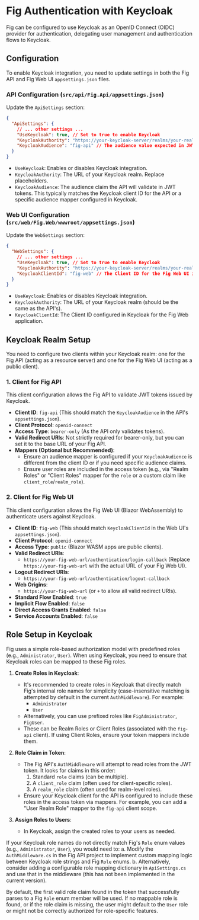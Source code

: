 # Fig Authentication with Keycloak

Fig can be configured to use Keycloak as an OpenID Connect (OIDC) provider for authentication, delegating user management and authentication flows to Keycloak.

## Configuration

To enable Keycloak integration, you need to update settings in both the Fig API and Fig Web UI `appsettings.json` files.

### API Configuration (`src/api/Fig.Api/appsettings.json`)

Update the `ApiSettings` section:

```json
{
  "ApiSettings": {
    // ... other settings ...
    "UseKeycloak": true, // Set to true to enable Keycloak
    "KeycloakAuthority": "https://your-keycloak-server/realms/your-realm", // URL to your Keycloak realm
    "KeycloakAudience": "fig-api" // The audience value expected in JWT tokens
  }
}
```

-   `UseKeycloak`: Enables or disables Keycloak integration.
-   `KeycloakAuthority`: The URL of your Keycloak realm. Replace placeholders.
-   `KeycloakAudience`: The audience claim the API will validate in JWT tokens. This typically matches the Keycloak client ID for the API or a specific audience mapper configured in Keycloak.

### Web UI Configuration (`src/web/Fig.Web/wwwroot/appsettings.json`)

Update the `WebSettings` section:

```json
{
  "WebSettings": {
    // ... other settings ...
    "UseKeycloak": true, // Set to true to enable Keycloak
    "KeycloakAuthority": "https://your-keycloak-server/realms/your-realm", // URL to your Keycloak realm
    "KeycloakClientId": "fig-web" // The Client ID for the Fig Web UI in Keycloak
  }
}
```

-   `UseKeycloak`: Enables or disables Keycloak integration.
-   `KeycloakAuthority`: The URL of your Keycloak realm (should be the same as the API's).
-   `KeycloakClientId`: The Client ID configured in Keycloak for the Fig Web application.

## Keycloak Realm Setup

You need to configure two clients within your Keycloak realm: one for the Fig API (acting as a resource server) and one for the Fig Web UI (acting as a public client).

### 1. Client for Fig API

This client configuration allows the Fig API to validate JWT tokens issued by Keycloak.

-   **Client ID**: `fig-api` (This should match the `KeycloakAudience` in the API's `appsettings.json`).
-   **Client Protocol**: `openid-connect`
-   **Access Type**: `bearer-only` (As the API only validates tokens).
-   **Valid Redirect URIs**: Not strictly required for bearer-only, but you can set it to the base URL of your Fig API.
-   **Mappers (Optional but Recommended)**:
    -   Ensure an audience mapper is configured if your `KeycloakAudience` is different from the client ID or if you need specific audience claims.
    -   Ensure user roles are included in the access token (e.g., via "Realm Roles" or "Client Roles" mapper for the `role` or a custom claim like `client_role`/`realm_role`).

### 2. Client for Fig Web UI

This client configuration allows the Fig Web UI (Blazor WebAssembly) to authenticate users against Keycloak.

-   **Client ID**: `fig-web` (This should match `KeycloakClientId` in the Web UI's `appsettings.json`).
-   **Client Protocol**: `openid-connect`
-   **Access Type**: `public` (Blazor WASM apps are public clients).
-   **Valid Redirect URIs**:
    -   `https://your-fig-web-url/authentication/login-callback` (Replace `https://your-fig-web-url` with the actual URL of your Fig Web UI).
-   **Logout Redirect URIs**:
    -   `https://your-fig-web-url/authentication/logout-callback`
-   **Web Origins**:
    -   `https://your-fig-web-url` (or `+` to allow all valid redirect URIs).
-   **Standard Flow Enabled**: `true`
-   **Implicit Flow Enabled**: `false`
-   **Direct Access Grants Enabled**: `false`
-   **Service Accounts Enabled**: `false`

## Role Setup in Keycloak

Fig uses a simple role-based authorization model with predefined roles (e.g., `Administrator`, `User`). When using Keycloak, you need to ensure that Keycloak roles can be mapped to these Fig roles.

1.  **Create Roles in Keycloak**:
    *   It's recommended to create roles in Keycloak that directly match Fig's internal role names for simplicity (case-insensitive matching is attempted by default in the current `AuthMiddleware`). For example:
        *   `Administrator`
        *   `User`
    *   Alternatively, you can use prefixed roles like `FigAdministrator`, `FigUser`.
    *   These can be Realm Roles or Client Roles (associated with the `fig-api` client). If using Client Roles, ensure your token mappers include them.

2.  **Role Claim in Token**:
    *   The Fig API's `AuthMiddleware` will attempt to read roles from the JWT token. It looks for claims in this order:
        1.  Standard `role` claims (can be multiple).
        2.  A `client_role` claim (often used for client-specific roles).
        3.  A `realm_role` claim (often used for realm-level roles).
    *   Ensure your Keycloak client for the API is configured to include these roles in the access token via mappers. For example, you can add a "User Realm Role" mapper to the `fig-api` client scope.

3.  **Assign Roles to Users**:
    *   In Keycloak, assign the created roles to your users as needed.

If your Keycloak role names do not directly match Fig's `Role` enum values (e.g., `Administrator`, `User`), you would need to:
a.  Modify the `AuthMiddleware.cs` in the Fig API project to implement custom mapping logic between Keycloak role strings and Fig `Role` enums.
b.  Alternatively, consider adding a configurable role mapping dictionary in `ApiSettings.cs` and use that in the middleware (this has not been implemented in the current version).

By default, the first valid role claim found in the token that successfully parses to a Fig `Role` enum member will be used. If no mappable role is found, or if the role claim is missing, the user might default to the `User` role or might not be correctly authorized for role-specific features.

